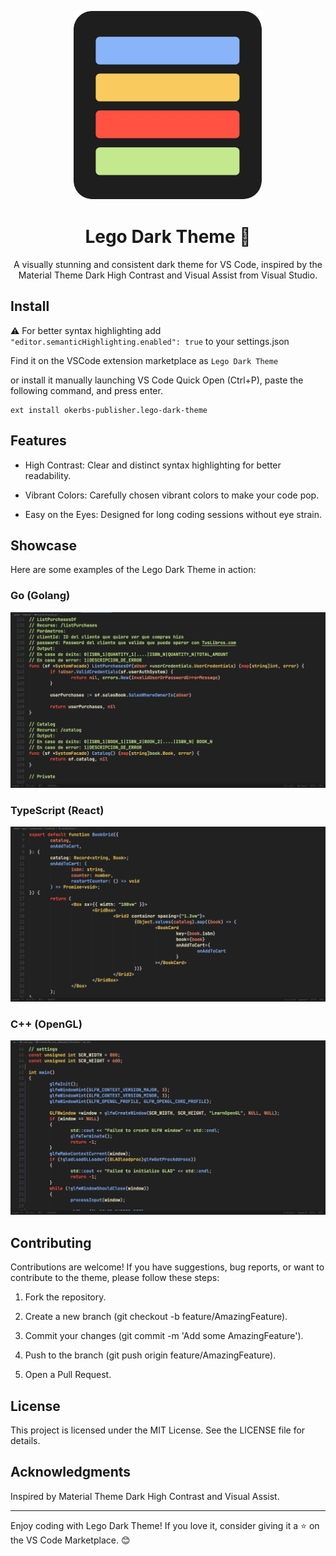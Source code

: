  <div align="center">
<p align="center">
  <img width="302" height="302" src="./legodarklogoREPO.png">
</p>

# Lego Dark Theme 🎨

A visually stunning and consistent dark theme for VS Code, inspired by the Material Theme Dark High Contrast and Visual Assist from Visual Studio.




</div>

## Install

⚠️ For better syntax highlighting add `"editor.semanticHighlighting.enabled": true` to your settings.json

Find it on the VSCode extension marketplace as `Lego Dark Theme` 

or install it manually launching VS Code Quick Open (Ctrl+P), paste the following command, and press enter.
```
ext install okerbs-publisher.lego-dark-theme
```

## Features

- High Contrast: Clear and distinct syntax highlighting for better readability.

- Vibrant Colors: Carefully chosen vibrant colors to make your code pop.

- Easy on the Eyes: Designed for long coding sessions without eye strain.

## Showcase

Here are some examples of the Lego Dark Theme in action:

### Go (Golang)

![Golang Example](./showcase/GolangAPI.png)

### TypeScript (React)

![React TypeScript Example](./showcase/ReactTS.png)

### C++ (OpenGL)

![OpenGL C++ Example](./showcase/CPlusPlus.png)

## Contributing

Contributions are welcome! If you have suggestions, bug reports, or want to contribute to the theme, please follow these steps:

1. Fork the repository.

2. Create a new branch (git checkout -b feature/AmazingFeature).

3. Commit your changes (git commit -m 'Add some AmazingFeature').

4. Push to the branch (git push origin feature/AmazingFeature).

5. Open a Pull Request.

## License

This project is licensed under the MIT License. See the LICENSE file for details.

## Acknowledgments

Inspired by Material Theme Dark High Contrast and Visual Assist.

---

Enjoy coding with Lego Dark Theme! If you love it, consider giving it a ⭐ on the VS Code Marketplace. 😊
